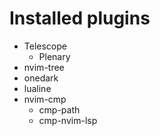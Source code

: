 # Installed plugins

- Telescope
  - Plenary
- nvim-tree
- onedark
- lualine
- nvim-cmp
  - cmp-path
  - cmp-nvim-lsp


